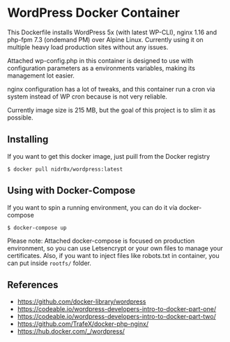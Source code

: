 # WordPress Docker Container

This Dockerfile installs WordPress 5x (with latest WP-CLI), nginx 1.16 and php-fpm 7.3 (ondemand PM) over Alpine Linux. Currently using it on multiple heavy load production sites without any issues.

Attached wp-config.php in this container is designed to use with configuration parameters as a environments variables, making its management lot easier.

nginx configuration has a lot of tweaks, and this container run a cron via system instead of WP cron because is not very reliable.

Currently image size is 215 MB, but the goal of this project is to slim it as possible.

## Installing

If you want to get this docker image, just puill from the Docker registry

    $ docker pull nidr0x/wordpress:latest

## Using with Docker-Compose

If you want to spin a running environment, you can do it vía docker-compose

    $ docker-compose up

Please note: Attached docker-compose is focused on production environment, so you can use Letsencrypt or your own files to manage your certificates. Also, if you want to inject files like robots.txt in container, you can put inside `rootfs/` folder.

## References

* https://github.com/docker-library/wordpress
* https://codeable.io/wordpress-developers-intro-to-docker-part-one/
* https://codeable.io/wordpress-developers-intro-to-docker-part-two/
* https://github.com/TrafeX/docker-php-nginx/
* https://hub.docker.com/_/wordpress/
